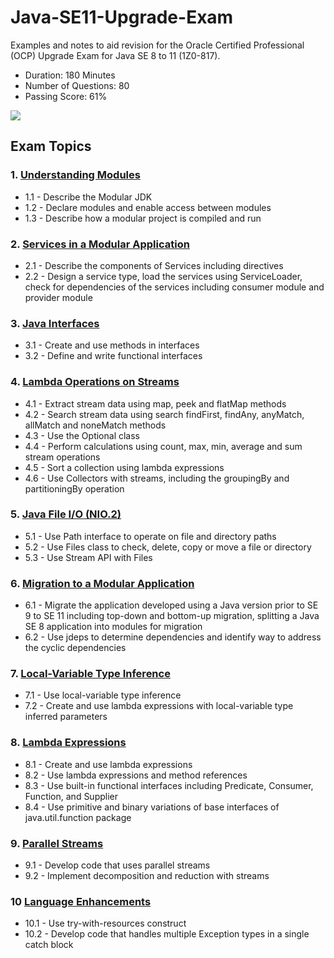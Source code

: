 # Java-SE11-Upgrade-Exam
Examples and notes to aid revision for the Oracle Certified Professional (OCP) Upgrade Exam for Java SE 8 to 11 (1Z0-817).

- Duration:	180 Minutes
- Number of Questions: 80
- Passing Score: 61%

<a href="https://education.oracle.com/upgrade-java-se-7-to-java-se-8-ocp-programmer/pexam_1Z0-810" ><img src="https://raw.githubusercontent.com/rysharprules/Java-SE8-Upgrade-Exam/master/ocp_logo.gif" /></a>

## Exam Topics

### 1. [Understanding Modules](https://github.com/rysharprules/Java-SE11-Upgrade-Exam/tree/master/src/ocp/study/part01)
- 1.1 - Describe the Modular JDK
- 1.2 - Declare modules and enable access between modules
- 1.3 - Describe how a modular project is compiled and run

### 2. [Services in a Modular Application](https://github.com/rysharprules/Java-SE11-Upgrade-Exam/tree/master/src/ocp/study/part02)
- 2.1 - Describe the components of Services including directives
- 2.2 - Design a service type, load the services using ServiceLoader, check for dependencies of the services including consumer module and provider module

### 3. [Java Interfaces](https://github.com/rysharprules/Java-SE11-Upgrade-Exam/tree/master/src/ocp/study/part03)
- 3.1 - Create and use methods in interfaces
- 3.2 - Define and write functional interfaces

### 4. [Lambda Operations on Streams](https://github.com/rysharprules/Java-SE11-Upgrade-Exam/tree/master/src/ocp/study/part04)
- 4.1 - Extract stream data using map, peek and flatMap methods
- 4.2 - Search stream data using search findFirst, findAny, anyMatch, allMatch and noneMatch methods
- 4.3 - Use the Optional class
- 4.4 - Perform calculations using count, max, min, average and sum stream operations
- 4.5 - Sort a collection using lambda expressions
- 4.6 - Use Collectors with streams, including the groupingBy and partitioningBy operation

### 5. [Java File I/O (NIO.2)](https://github.com/rysharprules/Java-SE11-Upgrade-Exam/tree/master/src/ocp/study/part05)
- 5.1 - Use Path interface to operate on file and directory paths
- 5.2 - Use Files class to check, delete, copy or move a file or directory
- 5.3 - Use Stream API with Files

### 6. [Migration to a Modular Application](https://github.com/rysharprules/Java-SE11-Upgrade-Exam/tree/master/src/ocp/study/part06)
- 6.1 - Migrate the application developed using a Java version prior to SE 9 to SE 11 including top-down and bottom-up migration, splitting a Java SE 8 application into modules for migration
- 6.2 - Use jdeps to determine dependencies and identify way to address the cyclic dependencies

### 7. [Local-Variable Type Inference](https://github.com/rysharprules/Java-SE11-Upgrade-Exam/tree/master/src/ocp/study/part07)
- 7.1 - Use local-variable type inference
- 7.2 - Create and use lambda expressions with local-variable type inferred parameters

### 8. [Lambda Expressions](https://github.com/rysharprules/Java-SE11-Upgrade-Exam/tree/master/src/ocp/study/part08)
- 8.1 - Create and use lambda expressions
- 8.2 - Use lambda expressions and method references
- 8.3 - Use built-in functional interfaces including Predicate, Consumer, Function, and Supplier
- 8.4 - Use primitive and binary variations of base interfaces of java.util.function package

### 9. [Parallel Streams](https://github.com/rysharprules/Java-SE11-Upgrade-Exam/tree/master/src/ocp/study/part09)
- 9.1 - Develop code that uses parallel streams
- 9.2 - Implement decomposition and reduction with streams

### 10 [Language Enhancements](https://github.com/rysharprules/Java-SE11-Upgrade-Exam/tree/master/src/ocp/study/part10)
- 10.1 - Use try-with-resources construct
- 10.2 - Develop code that handles multiple Exception types in a single catch block